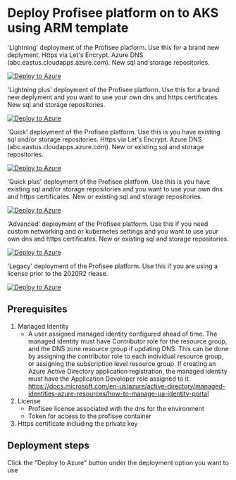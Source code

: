 # Deploy Profisee platform on to AKS using ARM template

'Lightning' deployment of the Profisee platform.  Use this for a brand new deplyment.  Https via Let's Encrypt.  Azure DNS (abc.eastus.cloudapps.azure.com).  New sql and storage repositories.

[![Deploy to Azure](https://aka.ms/deploytoazurebutton)](https://portal.azure.com/#create/Microsoft.Template/uri/https%3A%2F%2Fraw.githubusercontent.com%2Fprofiseedev%2Fkubernetes%2Fmaster%2FAzure-ARM%2Fazuredeploylightning.json)

'Lightning plus' deployment of the Profisee platform. Use this for a brand new deplyment and you want to use your own dns and https certificates.  New sql and storage repositories.

[![Deploy to Azure](https://aka.ms/deploytoazurebutton)](https://portal.azure.com/#create/Microsoft.Template/uri/https%3A%2F%2Fraw.githubusercontent.com%2Fprofiseedev%2Fkubernetes%2Fmaster%2FAzure-ARM%2Fazuredeploylightningplus.json)

'Quick' deployment of the Profisee platform. Use this is you have existing sql and/or storage repositories.  Https via Let's Encrypt.  Azure DNS (abc.eastus.cloudapps.azure.com).  New or existing sql and storage repositories.

[![Deploy to Azure](https://aka.ms/deploytoazurebutton)](https://portal.azure.com/#create/Microsoft.Template/uri/https%3A%2F%2Fraw.githubusercontent.com%2Fprofiseedev%2Fkubernetes%2Fmaster%2FAzure-ARM%2Fazuredeployquick.json)

'Quick plus' deployment of the Profisee platform. Use this is you have existing sql and/or storage repositories and you want to use your own dns and https certificates.  New or existing sql and storage repositories.

[![Deploy to Azure](https://aka.ms/deploytoazurebutton)](https://portal.azure.com/#create/Microsoft.Template/uri/https%3A%2F%2Fraw.githubusercontent.com%2Fprofiseedev%2Fkubernetes%2Fmaster%2FAzure-ARM%2Fazuredeployquickplus.json)

'Advanced' deployment of the Profisee platform.  Use this if you need custom networking and or kubernetes settings and you want to use your own dns and https certificates.  New or existing sql and storage repositories.

[![Deploy to Azure](https://aka.ms/deploytoazurebutton)](https://portal.azure.com/#create/Microsoft.Template/uri/https%3A%2F%2Fraw.githubusercontent.com%2Fprofiseedev%2Fkubernetes%2Fmaster%2FAzure-ARM%2Fazuredeployadvanced.json)

'Legacy' deployment of the Profisee platform. Use this if you are using a license prior to the 2020R2 rlease.

[![Deploy to Azure](https://aka.ms/deploytoazurebutton)](https://portal.azure.com/#create/Microsoft.Template/uri/https%3A%2F%2Fraw.githubusercontent.com%2Fprofiseedev%2Fkubernetes%2Fmaster%2FAzure-ARM%2Fazuredeploylegacy.json)

## Prerequisites

1.  Managed Identity
    - A user assigned managed identity configured ahead of time.  The managed identity must have Contributor role for the resource group, and the DNS zone resource group if updating DNS.  This can be done by assigning the contributor role to each individual resource group, or assigning the subscription level resource group.  If creating an Azure Active Directory application registration, the managed identity must have the Application Developer role assigned to it.  https://docs.microsoft.com/en-us/azure/active-directory/managed-identities-azure-resources/how-to-manage-ua-identity-portal
2.  License
    - Profisee license associated with the dns for the environment
    - Token for access to the profisee container
3.  Https certificate including the private key

## Deployment steps

Click the "Deploy to Azure" button under the deployment option you want to use
